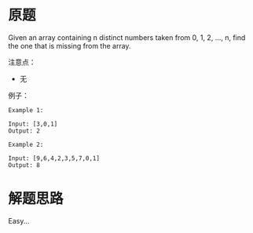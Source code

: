 # 原题
Given an array containing n distinct numbers taken from 0, 1, 2, ..., n, 
find the one that is missing from the array.

注意点：

  - 无

例子：

```
Example 1:

Input: [3,0,1]
Output: 2

Example 2:

Input: [9,6,4,2,3,5,7,0,1]
Output: 8
```

# 解题思路

Easy...

